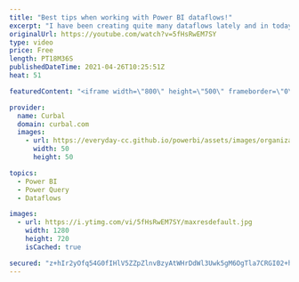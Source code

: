 ```yaml
---
title: "Best tips when working with Power BI dataflows!"
excerpt: "I have been creating quite many dataflows lately and in today's video, I am going to share my best tips on how  to set them up and avoid common issues.  Chapters: 00:00 Intro 00:30 Is it worth to work with dataflows? 01:30 Managing gateways ...or not 02:30 Configure your own datalake 03:30 The Power"
originalUrl: https://youtube.com/watch?v=5fHsRwEM7SY
type: video
price: Free
length: PT18M36S
publishedDateTime: 2021-04-26T10:25:51Z
heat: 51

featuredContent: "<iframe width=\"800\" height=\"500\" frameborder=\"0\" src=\"https://www.youtube.com/embed/5fHsRwEM7SY\" allow=\"accelerometer; autoplay; encrypted-media; gyroscope; picture-in-picture\" allowfullscreen></iframe>"

provider:
  name: Curbal
  domain: curbal.com
  images:
    - url: https://everyday-cc.github.io/powerbi/assets/images/organizations/curbal.com-50x50.jpg
      width: 50
      height: 50

topics:
  - Power BI
  - Power Query
  - Dataflows

images:
  - url: https://i.ytimg.com/vi/5fHsRwEM7SY/maxresdefault.jpg
    width: 1280
    height: 720
    isCached: true

secured: "z+hIr2yOfq54G0fIHlV5ZZpZlnvBzyAtWHrDdWl3Uwk5gM6OgTla7CRGI02+heUjcOLYhZhf13ayfGmGW+3frpn1Xvto5x3UaVxBnHyNVOwoRnr71GbzTcjjbOiDOkKgY4aDdkP8274GP63erJiviBzTUm2T8Ky97oXm9j43Ui194XYs+dI2hqwcR3cx902BaGO815C/jLpKJKsh97IA82vmLpywhtAncZ5+jzTPKVYA50kARF9ZLIxHDE1FhPO3drBUka3U7Xkji8fWHQuOJya/rowxqNZ3dxQQVZmyQnHcgEAW0cx/jxhP2un0oHxeZWDfon4xCodgTniMkKi0T2HjWJUgMvU7EMuROGJxW+oC1ZQ29EswMW0qbS9KR2G6406EPj0jj49YNKfEBmytLEHt7dFkB2hrQtMymKfN3Nk=;Lx2i7hioab77LNs15rZoNg=="
---
```


